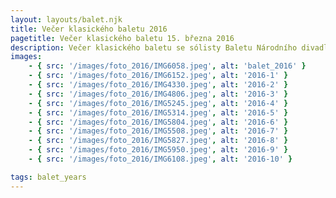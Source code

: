 ```yaml
---
layout: layouts/balet.njk
title: Večer klasického baletu 2016
pagetitle: Večer klasického baletu 15. března 2016
description: Večer klasického baletu se sólisty Baletu Národního divadla Praha a Národního divadla Brno Ivanna Illyenko, Michal Štípa, Ivan Popov.
images:
    - { src: '/images/foto_2016/IMG6058.jpeg', alt: 'balet_2016' }
    - { src: '/images/foto_2016/IMG6152.jpeg', alt: '2016-1' }
    - { src: '/images/foto_2016/IMG4330.jpeg', alt: '2016-2' }
    - { src: '/images/foto_2016/IMG4806.jpeg', alt: '2016-3' }
    - { src: '/images/foto_2016/IMG5245.jpeg', alt: '2016-4' }
    - { src: '/images/foto_2016/IMG5314.jpeg', alt: '2016-5' }
    - { src: '/images/foto_2016/IMG5804.jpeg', alt: '2016-6' }
    - { src: '/images/foto_2016/IMG5508.jpeg', alt: '2016-7' }
    - { src: '/images/foto_2016/IMG5827.jpeg', alt: '2016-8' }
    - { src: '/images/foto_2016/IMG5950.jpeg', alt: '2016-9' }
    - { src: '/images/foto_2016/IMG6108.jpeg', alt: '2016-10' }

tags: balet_years
---
```

